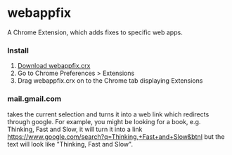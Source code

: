 webappfix
========

A Chrome Extension, which adds fixes to specific web apps.

### Install

1. [Download webappfix.crx](https://github.com/BivioSoftware/webappfix/raw/master/webappfix.crx)
2. Go to Chrome Preferences > Extensions
3. Drag webappfix.crx on to the Chrome tab displaying Extensions

### mail.gmail.com

<alt-l> takes the current selection and turns it into a web link which redirects through google.  For example, you might be looking for a book, e.g. Thinking, Fast and Slow, it will turn it into a link https://www.google.com/search?q=Thinking,+Fast+and+Slow&btnI but the text will look like "Thinking, Fast and Slow".

